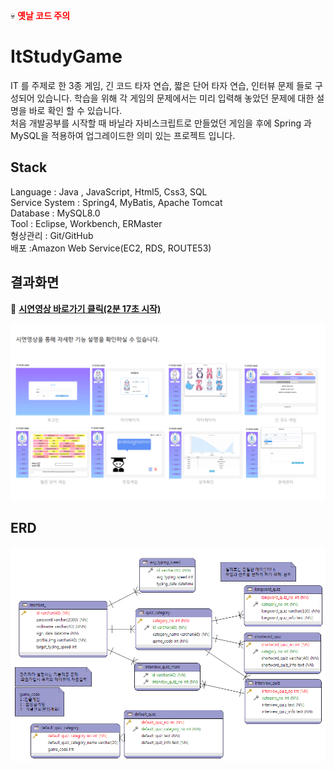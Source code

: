 :skull: **<span style="color:red">옛날 코드 주의</span>**

# ItStudyGame

IT 를 주제로 한 3종 게임, 긴 코드 타자 연습, 짧은 단어 타자 연습, 인터뷰 문제 들로 구성되어 있습니다. 학습을 위해 각 게임의 문제에서는 미리 
입력해 놓았던 문제에 대한 설명을 바로 확인 할 수 있습니다.  
처음 개발공부를 시작할 때 바닐라 자비스크립트로 만들었던 게임을 후에
Spring 과 MySQL을 적용하여 업그레이드한 의미 있는 프로젝트 입니다.

## Stack

Language : Java , JavaScript, Html5, Css3, SQL  
Service System : Spring4, MyBatis, Apache Tomcat  
Database : MySQL8.0  
Tool : Eclipse, Workbench, ERMaster  
형상관리 : Git/GitHub  
배포 :Amazon Web Service(EC2, RDS, ROUTE53)

## 결과화면

:movie_camera: **[시연영상 바로가기 클릭(2분 17초 시작)](https://www.youtube.com/watch?v=S76dEhq3IyE#t=2m17s)**

![ItStudy게임 실행화면](./img/itStudy.png)

## ERD

![ItStudy게임 ERD](./img/itStudyERD.png)
